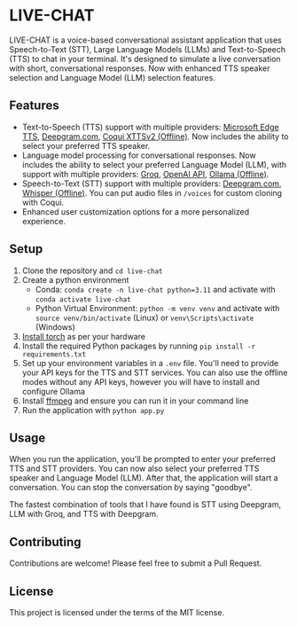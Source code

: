 # LIVE-CHAT

LIVE-CHAT is a voice-based conversational assistant application that uses Speech-to-Text (STT), Large Language Models (LLMs) and Text-to-Speech (TTS) to chat in your terminal. It's designed to simulate a live conversation with short, conversational responses. Now with enhanced TTS speaker selection and Language Model (LLM) selection features.

## Features

- Text-to-Speech (TTS) support with multiple providers: [Microsoft Edge TTS](https://github.com/rany2/edge-tts), [Deepgram.com](https://deepgram.com/product/text-to-speech), [Coqui XTTSv2 (Offline)](https://huggingface.co/coqui/XTTS-v2). Now includes the ability to select your preferred TTS speaker.
- Language model processing for conversational responses. Now includes the ability to select your preferred Language Model (LLM), with support with multiple providers: [Groq](https://groq.com/), [OpenAI API](https://openai.com/blog/openai-api), [Ollama (Offline)](https://github.com/ollama/ollama).
- Speech-to-Text (STT) support with multiple providers: [Deepgram.com](https://deepgram.com/product/speech-to-text), [Whisper (Offline)](https://github.com/openai/whisper). You can put audio files in `/voices` for custom cloning with Coqui.
- Enhanced user customization options for a more personalized experience.

## Setup

1. Clone the repository and `cd live-chat`
2. Create a python environment 
    - Conda: `conda create -n live-chat python=3.11` and activate with `conda activate live-chat`
    - Python Virtual Environment: `python -m venv venv` and activate with `source venv/bin/activate` (Linux) or `venv\Scripts\activate` (Windows)
3. [Install torch](https://pytorch.org/get-started/locally/) as per your hardware 
4. Install the required Python packages by running `pip install -r requirements.txt`
5. Set up your environment variables in a `.env` file. You'll need to provide your API keys for the TTS and STT services. You can also use the offline modes without any API keys, however you will have to install and configure Ollama
6. Install [ffmpeg](https://ffmpeg.org/download.htm) and ensure you can run it in your command line
7. Run the application with `python app.py`

## Usage

When you run the application, you'll be prompted to enter your preferred TTS and STT providers. You can now also select your preferred TTS speaker and Language Model (LLM). After that, the application will start a conversation. You can stop the conversation by saying "goodbye".

The fastest combination of tools that I have found is STT using Deepgram, LLM with Groq, and TTS with Deepgram.

## Contributing

Contributions are welcome! Please feel free to submit a Pull Request.

## License

This project is licensed under the terms of the MIT license.
